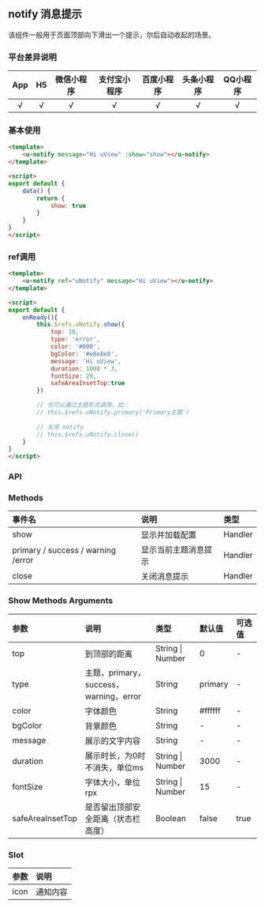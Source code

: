 ## notify 消息提示 <to-api/>

<demo-model url="/pages/componentsA/topTips/index"></demo-model>


该组件一般用于页面顶部向下滑出一个提示，尔后自动收起的场景。

### 平台差异说明

|App|H5	|微信小程序	|支付宝小程序		|百度小程序	|头条小程序	|QQ小程序	|
|:-:|:-:|:-:		|:-:			|:-:		|:-:		|:-:		|
|√	|√	|√			|√				|√			|√			|√			|

### 基本使用

```html
<template>
	<u-notify message="Hi uView" :show="show"></u-notify>
</template>

<script>
export default {
    data() {
        return {
            show: true
        }
    }
}
</script>
```

### ref调用

```html
<template>
	<u-notify ref="uNotify" message="Hi uView"></u-notify>
</template>

<script>
export default {
    onReady(){
	    this.$refs.uNotify.show({
            top: 10,
            type: 'error',
            color: '#000',
            bgColor: '#e8e8e8',
            message: 'Hi uView',
            duration: 1000 * 3,
            fontSize: 20,
            safeAreaInsetTop:true
        })

        // 也可以通过主题形式调用，如：
        // this.$refs.uNotify.primary('Primary主题')
        
        // 关闭 notify
        // this.$refs.uNotify.close()
    }
}
</script>
```

### API

### Methods
| 事件名								| 说明					| 类型		|
| :-								| :-					| :-		|
| show								| 显示并加载配置			| Handler	|
| primary / success / warning /error| 显示当前主题消息提示	| Handler	|
| close								| 关闭消息提示			| Handler	|

### Show Methods Arguments

| 参数				| 说明									| 类型					| 默认值		| 可选值	|
| :-				| :-									| :-					| :-		| :-	|
| top				| 到顶部的距离							| String &#124; Number	| 0			| -		|
| type				| 主题，primary，success，warning，error	| String				| primary	| -		|
| color				| 字体颜色								| String				| #ffffff	| -		|
| bgColor			| 背景颜色								| String				| -			| -		|
| message			| 展示的文字内容							| String				| -			| -		|
| duration			| 展示时长，为0时不消失，单位ms			| String &#124; Number	| 3000		| -		|
| fontSize			| 字体大小，单位rpx						| String &#124; Number	| 15		| -		|
| safeAreaInsetTop	| 是否留出顶部安全距离（状态栏高度）		| Boolean				| false		| true	|


### Slot

| 参数	| 说明		|
| :-	| :-		|
| icon	| 通知内容	|

